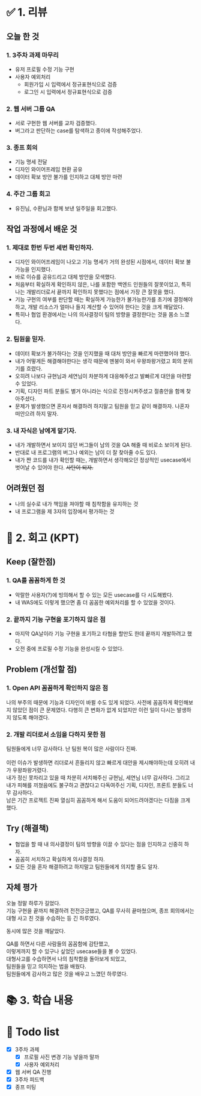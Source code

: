 # ✅ 1. 리뷰
## 오늘 한 것
### 1. 3주차 과제 마무리
- 유저 프로필 수정 기능 구현
- 사용자 예외처리
  - 회원가입 시 입력에서 정규표현식으로 검증
  - 로그인 시 입력에서 정규표현식으로 검증

### 2. 웹 서버 그룹 QA
- 서로 구현한 웹 서버를 교차 검증했다.
- 버그라고 판단하는 case를 탐색하고 종이에 작성해주었다. 

### 3. 종프 회의 
- 기능 명세 전달
- 디자인 와이어프레임 현환 공유
- 데이터 확보 방안 불가를 인지하고 대체 방안 마련

### 4. 주간 그룹 회고
- 유진님, 수환님과 함께 보낸 일주일을 회고했다. 

## 작업 과정에서 배운 것
### 1. 제대로 한번 두번 세번 확인하자.
- 디자인 와이어프레임이 나오고 기능 명세가 거의 완성된 시점에서, 데이터 확보 불가능을 인지했다. 
- 바로 이슈를 공유드리고 대체 방안을 모색했다.
- 처음부터 확실하게 확인하지 않은, 나를 포함한 백엔드 인원들의 잘못이었고, 특히 나는 개발리더로서 끝까지 확인하지 못했다는 점에서 가장 큰 잘못을 했다. 
- 기능 구현의 여부를 판단할 때는 확실하게 가능한가 불가능한가를 초기에 결정해야 하고, 개발 리소스가 얼마나 들지 계산할 수 있어야 한다는 것을 크게 깨달았다.
- 특히나 협업 환경에서는 나의 의사결정이 팀의 방향을 결정한다는 것을 몸소 느꼈다. 

### 2. 팀원을 믿자.
- 데이터 확보가 불가하다는 것을 인지했을 때 대처 방안을 빠르게 마련했어야 했다.
- 내가 어떻게든 해결해야한다는 생각 때문에 멘붕이 와서 우왕좌왕거렸고 회의 분위기를 흐렸다.
- 오히려 나보다 규현님과 세연님이 차분하게 대응해주셨고 발빠르게 대안을 마련할 수 있었다.
- 기획, 디자인 파트 분들도 별거 아니라는 식으로 진정시켜주셨고 절충안을 함께 찾아주셨다.
- 문제가 발생했으면 혼자서 해결하려 하지말고 팀원을 믿고 같이 해결하자. 나혼자 떠안으려 하지 말자.

### 3. 내 자식은 남에게 맡기자.
- 내가 개발하면서 보이지 않던 버그들이 남의 것을 QA 해줄 때 비로소 보이게 된다. 
- 반대로 내 프로그램의 버그나 예외는 남이 더 잘 찾아줄 수도 있다. 
- 내가 짠 코드를 내가 확인할 때는, 개발하면서 생각해오던 정상적인 usecase에서 벗어날 수 있어야 한다. ~~사탄이 되자.~~

## 어려웠던 점
- 나의 실수로 내가 책임을 져야할 때 침착함을 유지하는 것
- 내 프로그램을 제 3자의 입장에서 평가하는 것

# 🤔 2. 회고 (KPT)
## Keep (잘한점)
### 1. QA를 꼼꼼하게 한 것
- 악랄한 사용자(?)에 빙의해서 할 수 있는 모든 usecase를 다 시도해봤다.
- 내 WAS에도 이렇게 했으면 좀 더 꼼꼼한 예외처리를 할 수 있었을 것이다. 

### 2. 끝까지 기능 구현을 포기하지 않은 점
- 마지막 QA날이라 기능 구현을 포기하고 타협을 할만도 한데 끝까지 개발하려고 했다. 
- 오전 중에 프로필 수정 기능을 완성시킬 수 있었다. 

## Problem (개선할 점)
### 1. Open API 꼼꼼하게 확인하지 않은 점
나의 부주의 때문에 기능과 디자인이 바뀔 수도 있게 되었다. 
사전에 꼼꼼하게 확인해보지 않았던 점이 큰 문제였다. 다행히 큰 변화가 없게 되었지만 이런 일이 다시는 발생하지 않도록 해야겠다.

### 2. 개발 리더로서 소임을 다하지 못한 점
팀원들에게 너무 감사하다. 난 팀원 복이 많은 사람이다 진짜. </br></br>
이런 이슈가 발생하면 리더로서 흔들리지 않고 빠르게 대안을 제시해야하는데 오히려 내가 우왕좌왕거렸다. </br>
내가 정신 못차리고 있을 때 차분히 서치해주신 규현님, 세연님 너무 감사하다.
그리고 내가 피해를 끼쳤음에도 불구하고 괜찮다고 다독여주신 기획, 디자인, 프론트 분들도 너무 감사하다.
</br>
남은 기간 프로젝트 진짜 열심히 꼼꼼하게 해서 도움이 되어드려야겠다는 다짐을 크게 했다.

## Try (해결책)
- 협업을 할 때 내 의사결정이 팀의 방향을 이끌 수 있다는 점을 인지하고 신중히 하자.
- 꼼꼼히 서치하고 확실하게 의사결정 하자. 
- 모든 것을 혼자 해결하려고 하지말고 팀원들에게 의지할 줄도 알자.

## 자체 평가
오늘 정말 하루가 길었다. </br> 기능 구현을 끝까지 해결하려 전전긍긍했고,
QA를 무사히 끝마쳤으며, 종프 회의에서는 대형 사고 친 것을 수습하는 등 긴 하루였다. 

동시에 많은 것을 깨달았다. 

QA를 하면서 다른 사람들의 꼼꼼함에 감탄했고, </br>
이렇게까지 할 수 있구나 싶었던 usecase들을 볼 수 있었다. </br>
대형사고를 수습하면서 나의 침착함을 돌아보게 되었고, </br>
팀원들을 믿고 의지하는 법을 배웠다. </br>
팀원들에게 감사하고 많은 것을 배우고 느꼈던 하루였다. 

# 📚 3. 학습 내용

# 💁‍ Todo list
- [x] 3주차 과제
  - [x] 프로필 사진 변경 기능 넣을까 말까
  - [x] 사용자 예외처리
- [x] 웹 서버 QA 진행
- [x] 3주차 피드백
- [x] 종프 미팅
